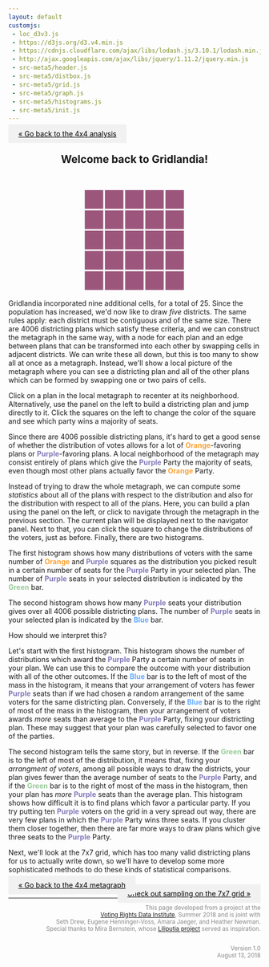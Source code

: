 ```yaml
---
layout: default
customjs:
 - loc_d3v3.js
 - https://d3js.org/d3.v4.min.js
 - https://cdnjs.cloudflare.com/ajax/libs/lodash.js/3.10.1/lodash.min.js
 - http://ajax.googleapis.com/ajax/libs/jquery/1.11.2/jquery.min.js
 - src-meta5/header.js
 - src-meta5/distbox.js
 - src-meta5/grid.js
 - src-meta5/graph.js
 - src-meta5/histograms.js
 - src-meta5/init.js
---
```



<style>


.previous {
    background-color: #f1f1f1;
    color: black;
}

.next {
    background-color: #f1f1f1;
    color: black;
}

.round {
    border-radius: 50%;
}
</style>

<p style="text-align:left;">
<a href="./metagrid" class="previous" style="padding: 10px 20px">&laquo; Go back to the 4x4 analysis</a>
</p>


<center>
<h2> Welcome back to Gridlandia!</h2>
<br/>
<p align="center">
  <img width="200"  src="imgs/blankgrid5.png?raw=true"><br />

</p>

</center>


Gridlandia incorporated nine additional cells, for a total of 25.  Since the population has increased, we'd now like to draw *five* districts.  The same rules apply: each district must be contiguous and of the same size.  There are 4006 districting plans which satisfy these criteria, and we can construct the metagraph in the same way, with a node for each plan and an edge between plans that can be transformed into each other by swapping cells in adjacent districts.  We can write these all down, but this is too many to show all at once as a metagraph.  Instead, we'll show a local picture of the metagraph where you can see a districting plan and all of the other plans which can be formed by swapping one or two pairs of cells.


Click on a plan in the local metagraph to recenter at its neighborhood.  Alternatively, use the panel on the left to build a districting plan and jump directly to it.  Click the squares on the left to change the color of the square and see which party wins a majority of seats.





<div id="chart1" style="width:100% text-align:left"></div>



Since there are 4006 possible districting plans, it's hard to get a good sense of whether the distribution of votes allows for a lot of <span style="color:#fca336"><b>Orange</b></span>-favoring plans or <span style="color:#857ab8"><b>Purple</b></span>-favoring plans.  A local neighborhood of the metagraph may consist entirely of plans which give the <span style="color:#857ab8"><b>Purple</b></span> Party the majority of seats, even though most other plans actually favor the <span style="color:#fca336"><b>Orange</b></span> Party.

Instead of trying to draw the whole metagraph, we can compute some *statistics* about all of the plans with respect to the distribution and also for the distribution with respect to all of the plans.  Here, you can build a plan using the panel on the left, or click to navigate through the metagraph in the previous section.  The current plan will be displayed next to the navigator panel.  Next to that, you can click the square to change the distributions of the voters, just as before.  Finally, there are two histograms.  

The first histogram shows how many distributions of voters with the same number of <span style="color:#fca336"><b>Orange</b></span> and <span style="color:#857ab8"><b>Purple</b></span> squares as the distribution you picked result in a certain number of seats for the <span style="color:#857ab8"><b>Purple</b></span> Party in your selected plan.  The number of <span style="color:#857ab8"><b>Purple</b></span> seats in your selected distribution is indicated by the <span style="color:#99CC9A"><b>Green</b></span> bar.

The second histogram shows how many <span style="color:#857ab8"><b>Purple</b></span> seats your distribution gives over all 4006 possible districting plans.  The number of <span style="color:#857ab8"><b>Purple</b></span> seats in your selected plan is indicated by the <span style="color:#66ABFF"><b>Blue</b></span> bar.


<div id="chart2" style="width:100% text-align:left"></div>



How should we interpret this?  

Let's start with the first histogram. This histogram shows the number of distributions which award the <span style="color:#857ab8"><b>Purple</b></span> Party a certain number of seats in your plan.  We can use this to compare the outcome with your distribution with all of the other outcomes.  If the <span style="color:#66ABFF"><b>Blue</b></span> bar is to the left of most of the mass in the histogram, it means that your arrangement of voters has fewer <span style="color:#857ab8"><b>Purple</b></span> seats than if we had chosen a random arrangement of the same voters for the same districting plan.  Conversely, if the <span style="color:#66ABFF"><b>Blue</b></span> bar is to the right of most of the mass in the histogram, then your arrangement of voters awards *more* seats than average to the <span style="color:#857ab8"><b>Purple</b></span> Party, fixing your districting plan.  These may suggest that your plan was carefully selected to favor one of the parties.

The second histogram tells the same story, but in reverse.  If the <span style="color:#99CC9A"><b>Green</b></span> bar is to the left of most of the distribution, it means that, fixing your *arrangment of voters*, among all possible ways to draw the districts, your plan gives fewer than the average number of seats to the <span style="color:#857ab8"><b>Purple</b></span> Party, and if the <span style="color:#99CC9A"><b>Green</b></span> bar is to the right of most of the mass in the histogram, then your plan has *more* <span style="color:#857ab8"><b>Purple</b></span> seats than the average plan.  This histogram shows how difficult it is to find plans which favor a particular party.  If you try putting ten <span style="color:#857ab8"><b>Purple</b></span> voters on the grid in a very spread out way, there are very few plans in which the <span style="color:#857ab8"><b>Purple</b></span> Party wins three seats.  If you cluster them closer together, then there are far more ways to draw plans which give three seats to the <span style="color:#857ab8"><b>Purple</b></span> Party.



Next, we'll look at the 7x7 grid, which has too many valid districting plans for us to actually write down, so we'll have to develop some more sophisticated methods to do these kinds of statistical comparisons.

<p style="text-align:left;">
<a href="./metagrid" class="previous" style="padding: 10px 20px">&laquo; Go back to the 4x4 metagraph</a>
<span style="float:right;"><a href="./metagrid-3" class="next" style="padding: 10px 20px"> Check out sampling on the 7x7 grid &raquo;</a></span>

</p>


<div style="text-align:right; color:#888888;line-height:14px" width="100%"><small>
<hr style="width:100%">

This page developed from a project at the<br/>
<a href="http://gerrydata.org">Voting Rights Data Institute</a>,
Summer 2018 and is joint with<br/>
Seth Drew, Eugene Henninger-Voss, Amara Jaeger, and Heather Newman.<br/>
Special thanks to Mira Bernstein, whose <a href="https://docs.google.com/spreadsheets/d/1U8XXRwwJ3zLLu9Xx-xsrePBFsCXkYYFj_MB4t-ZaZ4k/edit#gid=2131508220">Liliputia project</a> served as inspiration.<br/><br/>

Version 1.0<br/>
August 13, 2018<br/>


</small>
</div>


<!-- 
<span style="color:#857ab8"><b>Purple</b></span>
<span style="color:#fca336"><b>Orange</b></span>
<span style="color:#99CC9A"><b>Green</b></span>
<span style="color:#66ABFF"><b>Blue</b></span>
-->